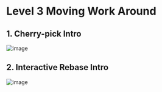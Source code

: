 # Level 3 Moving Work Around

## 1. Cherry-pick Intro
![image](https://github.com/user-attachments/assets/7535c3cb-1d71-4fd7-90ce-6fadaefb9825)

## 2. Interactive Rebase Intro
![image](https://github.com/user-attachments/assets/46681e9f-3f3c-40af-9fa1-202cc20f52ff)
